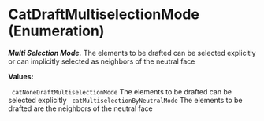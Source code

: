 # CatDraftMultiselectionMode (Enumeration)

**_Multi Selection Mode._**
The elements to be drafted can be selected explicitly or can implicitly selected as neighbors of the neutral face

**Values:**

` catNoneDraftMultiselectionMode`      The elements to be drafted can be selected explicitly
` catMultiselectionByNeutralMode`      The elements to be drafted are the neighbors of the neutral face
